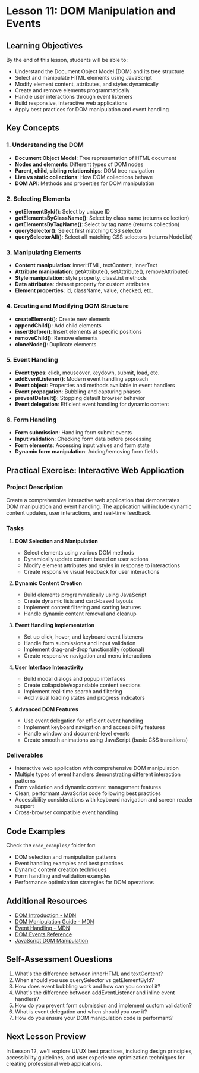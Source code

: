 # Lesson 11: DOM Manipulation and Events

## Learning Objectives
By the end of this lesson, students will be able to:
- Understand the Document Object Model (DOM) and its tree structure
- Select and manipulate HTML elements using JavaScript
- Modify element content, attributes, and styles dynamically
- Create and remove elements programmatically
- Handle user interactions through event listeners
- Build responsive, interactive web applications
- Apply best practices for DOM manipulation and event handling

## Key Concepts

### 1. Understanding the DOM
- **Document Object Model**: Tree representation of HTML document
- **Nodes and elements**: Different types of DOM nodes
- **Parent, child, sibling relationships**: DOM tree navigation
- **Live vs static collections**: How DOM collections behave
- **DOM API**: Methods and properties for DOM manipulation

### 2. Selecting Elements
- **getElementById()**: Select by unique ID
- **getElementsByClassName()**: Select by class name (returns collection)
- **getElementsByTagName()**: Select by tag name (returns collection)
- **querySelector()**: Select first matching CSS selector
- **querySelectorAll()**: Select all matching CSS selectors (returns NodeList)

### 3. Manipulating Elements
- **Content manipulation**: innerHTML, textContent, innerText
- **Attribute manipulation**: getAttribute(), setAttribute(), removeAttribute()
- **Style manipulation**: style property, classList methods
- **Data attributes**: dataset property for custom attributes
- **Element properties**: id, className, value, checked, etc.

### 4. Creating and Modifying DOM Structure
- **createElement()**: Create new elements
- **appendChild()**: Add child elements
- **insertBefore()**: Insert elements at specific positions
- **removeChild()**: Remove elements
- **cloneNode()**: Duplicate elements

### 5. Event Handling
- **Event types**: click, mouseover, keydown, submit, load, etc.
- **addEventListener()**: Modern event handling approach
- **Event object**: Properties and methods available in event handlers
- **Event propagation**: Bubbling and capturing phases
- **preventDefault()**: Stopping default browser behavior
- **Event delegation**: Efficient event handling for dynamic content

### 6. Form Handling
- **Form submission**: Handling form submit events
- **Input validation**: Checking form data before processing
- **Form elements**: Accessing input values and form state
- **Dynamic form manipulation**: Adding/removing form fields

## Practical Exercise: Interactive Web Application

### Project Description
Create a comprehensive interactive web application that demonstrates DOM manipulation and event handling. The application will include dynamic content updates, user interactions, and real-time feedback.

### Tasks
1. **DOM Selection and Manipulation**
   - Select elements using various DOM methods
   - Dynamically update content based on user actions
   - Modify element attributes and styles in response to interactions
   - Create responsive visual feedback for user interactions

2. **Dynamic Content Creation**
   - Build elements programmatically using JavaScript
   - Create dynamic lists and card-based layouts
   - Implement content filtering and sorting features
   - Handle dynamic content removal and cleanup

3. **Event Handling Implementation**
   - Set up click, hover, and keyboard event listeners
   - Handle form submissions and input validation
   - Implement drag-and-drop functionality (optional)
   - Create responsive navigation and menu interactions

4. **User Interface Interactivity**
   - Build modal dialogs and popup interfaces
   - Create collapsible/expandable content sections
   - Implement real-time search and filtering
   - Add visual loading states and progress indicators

5. **Advanced DOM Features**
   - Use event delegation for efficient event handling
   - Implement keyboard navigation and accessibility features
   - Handle window and document-level events
   - Create smooth animations using JavaScript (basic CSS transitions)

### Deliverables
- Interactive web application with comprehensive DOM manipulation
- Multiple types of event handlers demonstrating different interaction patterns
- Form validation and dynamic content management features
- Clean, performant JavaScript code following best practices
- Accessibility considerations with keyboard navigation and screen reader support
- Cross-browser compatible event handling

## Code Examples
Check the `code_examples/` folder for:
- DOM selection and manipulation patterns
- Event handling examples and best practices
- Dynamic content creation techniques
- Form handling and validation examples
- Performance optimization strategies for DOM operations

## Additional Resources
- [DOM Introduction - MDN](https://developer.mozilla.org/en-US/docs/Web/API/Document_Object_Model/Introduction)
- [DOM Manipulation Guide - MDN](https://developer.mozilla.org/en-US/docs/Learn/JavaScript/Client-side_web_APIs/Manipulating_documents)
- [Event Handling - MDN](https://developer.mozilla.org/en-US/docs/Web/API/EventTarget/addEventListener)
- [DOM Events Reference](https://developer.mozilla.org/en-US/docs/Web/Events)
- [JavaScript DOM Manipulation](https://javascript.info/modifying-document)

## Self-Assessment Questions
1. What's the difference between innerHTML and textContent?
2. When should you use querySelector vs getElementById?
3. How does event bubbling work and how can you control it?
4. What's the difference between addEventListener and inline event handlers?
5. How do you prevent form submission and implement custom validation?
6. What is event delegation and when should you use it?
7. How do you ensure your DOM manipulation code is performant?

## Next Lesson Preview
In Lesson 12, we'll explore UI/UX best practices, including design principles, accessibility guidelines, and user experience optimization techniques for creating professional web applications.